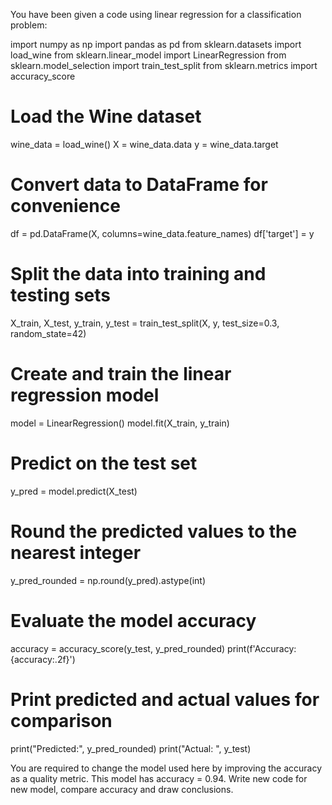 You have been given a code using linear regression for a classification problem:

import numpy as np
import pandas as pd
from sklearn.datasets import load_wine
from sklearn.linear_model import LinearRegression
from sklearn.model_selection import train_test_split
from sklearn.metrics import accuracy_score

# Load the Wine dataset
wine_data = load_wine()
X = wine_data.data
y = wine_data.target

# Convert data to DataFrame for convenience
df = pd.DataFrame(X, columns=wine_data.feature_names)
df['target'] = y

# Split the data into training and testing sets
X_train, X_test, y_train, y_test = train_test_split(X, y, test_size=0.3, random_state=42)

# Create and train the linear regression model
model = LinearRegression()
model.fit(X_train, y_train)

# Predict on the test set
y_pred = model.predict(X_test)

# Round the predicted values to the nearest integer
y_pred_rounded = np.round(y_pred).astype(int)

# Evaluate the model accuracy
accuracy = accuracy_score(y_test, y_pred_rounded)
print(f'Accuracy: {accuracy:.2f}')

# Print predicted and actual values for comparison
print("Predicted:", y_pred_rounded)
print("Actual:   ", y_test)

You are required to change the model used here by improving the accuracy as a quality metric. 
This model has accuracy = 0.94.
Write new code for new model, compare accuracy and draw conclusions.
